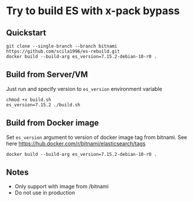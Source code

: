 # Try to build ES with x-pack bypass

## Quickstart

   ```
   git clone --single-branch --branch bitnami https://github.com/scila1996/es-rebuild.git
   docker build --build-arg es_version=7.15.2-debian-10-r0 .
   ```
   
## Build from Server/VM

Just run and specify version to `es_version` environment variable

   ```
   chmod +x build.sh
   es_version=7.15.2 ./build.sh 
   ```


## Build from Docker image

Set `es_version` argument to version of docker image tag from bitnami. See here https://hub.docker.com/r/bitnami/elasticsearch/tags

   ```
   docker build --build-arg es_version=7.15.2-debian-10-r0 .
   ```
   
## Notes

* Only support with image from /bitnami
* Do not use in production

